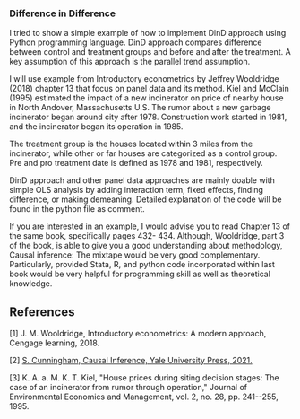 ### Difference in Difference 
I tried to show a simple example of how to implement DinD approach using Python programming language. DinD approach compares difference between control and treatment groups and before and after the treatment. A key assumption of this approach is the parallel trend assumption. 

I will use example from Introductory econometrics by Jeffrey Wooldridge (2018) chapter 13 that focus on panel data and its method. Kiel and McClain (1995) estimated the impact of a new incinerator on price of nearby house in North Andover, Massachusetts U.S. The rumor about a new garbage incinerator began around city after 1978. Construction work started in 1981, and the incinerator began its operation in 1985. 

The treatment group is the houses located within 3 miles from the incinerator, while other or far houses are categorized as a control group. Pre and pro treatment date is defined as 1978 and 1981, respectively.

DinD approach and other panel data approaches are mainly doable with simple OLS analysis by adding interaction term, fixed effects, finding difference, or making demeaning. Detailed explanation of the code will be found in the python file as comment.

If you are interested in an example, I would advise you to read Chapter 13 of the same book, specifically pages 432- 434. Although,  Wooldridge, part 3 of the book,  is able to give you a good understanding about methodology, Causal inference: The mixtape would be very good complementary. Particularly, provided Stata, R, and python code incorporated within last book would be very helpful for programming skill as well as theoretical knowledge. 


## References

[1] 	J. M. Wooldridge, Introductory econometrics: A modern approach, Cengage learning, 2018. 

[2] 	[S. Cunningham, Causal Inference, Yale University Press, 2021.](https://mixtape.scunning.com/)

[3] 	K. A. a. M. K. T. Kiel, "House prices during siting decision stages: The case of an incinerator from rumor through operation," 
Journal of Environmental Economics and Management, vol. 2, no. 28, pp. 241--255, 1995. 
